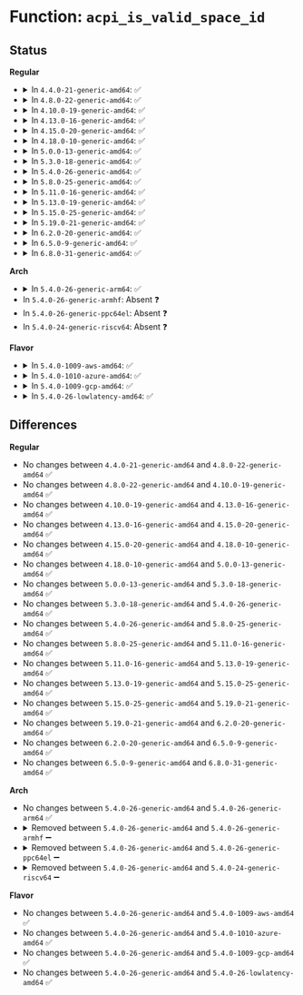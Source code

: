 # Function: <code>acpi_is_valid_space_id</code>

## Status
<b>Regular</b>
<ul>
<li>
<details>
<summary>In <code>4.4.0-21-generic-amd64</code>: ✅</summary>

```c
u8 acpi_is_valid_space_id(u8 space_id)
```

```json
{
  "name": "acpi_is_valid_space_id",
  "collision_type": "Unique Global",
  "inline_type": "No",
  "funcs": [
    {
      "addr": 18446744071583670717,
      "name": "acpi_is_valid_space_id",
      "external": true,
      "loc": "drivers/acpi/acpica/exutils.c:425",
      "file": "drivers/acpi/acpica/exutils.c",
      "inline": "seen, unknown",
      "caller_inline": [],
      "caller_func": [
        "drivers/acpi/acpica/excreate.c:acpi_ex_create_region"
      ]
    }
  ],
  "symbols": [
    {
      "addr": 18446744071583670717,
      "name": "acpi_is_valid_space_id",
      "section": ".text",
      "bind": "STB_GLOBAL",
      "size": 21
    }
  ]
}
```
</details>
</li>
<li>
<details>
<summary>In <code>4.8.0-22-generic-amd64</code>: ✅</summary>

```c
u8 acpi_is_valid_space_id(u8 space_id)
```

```json
{
  "name": "acpi_is_valid_space_id",
  "collision_type": "Unique Global",
  "inline_type": "No",
  "funcs": [
    {
      "addr": 18446744071583994054,
      "name": "acpi_is_valid_space_id",
      "external": true,
      "loc": "drivers/acpi/acpica/exutils.c:426",
      "file": "drivers/acpi/acpica/exutils.c",
      "inline": "seen, unknown",
      "caller_inline": [],
      "caller_func": [
        "drivers/acpi/acpica/excreate.c:acpi_ex_create_region"
      ]
    }
  ],
  "symbols": [
    {
      "addr": 18446744071583994054,
      "name": "acpi_is_valid_space_id",
      "section": ".text",
      "bind": "STB_GLOBAL",
      "size": 21
    }
  ]
}
```
</details>
</li>
<li>
<details>
<summary>In <code>4.10.0-19-generic-amd64</code>: ✅</summary>

```c
u8 acpi_is_valid_space_id(u8 space_id)
```

```json
{
  "name": "acpi_is_valid_space_id",
  "collision_type": "Unique Global",
  "inline_type": "No",
  "funcs": [
    {
      "addr": 18446744071584135445,
      "name": "acpi_is_valid_space_id",
      "external": true,
      "loc": "drivers/acpi/acpica/exutils.c:434",
      "file": "drivers/acpi/acpica/exutils.c",
      "inline": "seen, unknown",
      "caller_inline": [],
      "caller_func": [
        "drivers/acpi/acpica/excreate.c:acpi_ex_create_region"
      ]
    }
  ],
  "symbols": [
    {
      "addr": 18446744071584135445,
      "name": "acpi_is_valid_space_id",
      "section": ".text",
      "bind": "STB_GLOBAL",
      "size": 21
    }
  ]
}
```
</details>
</li>
<li>
<details>
<summary>In <code>4.13.0-16-generic-amd64</code>: ✅</summary>

```c
u8 acpi_is_valid_space_id(u8 space_id)
```

```json
{
  "name": "acpi_is_valid_space_id",
  "collision_type": "Unique Global",
  "inline_type": "No",
  "funcs": [
    {
      "addr": 18446744071584202567,
      "name": "acpi_is_valid_space_id",
      "external": true,
      "loc": "drivers/acpi/acpica/exutils.c:434",
      "file": "drivers/acpi/acpica/exutils.c",
      "inline": "seen, unknown",
      "caller_inline": [],
      "caller_func": [
        "drivers/acpi/acpica/excreate.c:acpi_ex_create_region"
      ]
    }
  ],
  "symbols": [
    {
      "addr": 18446744071584202567,
      "name": "acpi_is_valid_space_id",
      "section": ".text",
      "bind": "STB_GLOBAL",
      "size": 21
    }
  ]
}
```
</details>
</li>
<li>
<details>
<summary>In <code>4.15.0-20-generic-amd64</code>: ✅</summary>

```c
u8 acpi_is_valid_space_id(u8 space_id)
```

```json
{
  "name": "acpi_is_valid_space_id",
  "collision_type": "Unique Global",
  "inline_type": "No",
  "funcs": [
    {
      "addr": 18446744071584530244,
      "name": "acpi_is_valid_space_id",
      "external": true,
      "loc": "drivers/acpi/acpica/exutils.c:434",
      "file": "drivers/acpi/acpica/exutils.c",
      "inline": "seen, unknown",
      "caller_inline": [],
      "caller_func": [
        "drivers/acpi/acpica/excreate.c:acpi_ex_create_region",
        "drivers/acpi/acpica/exfldio.c:acpi_ex_access_region"
      ]
    }
  ],
  "symbols": [
    {
      "addr": 18446744071584530244,
      "name": "acpi_is_valid_space_id",
      "section": ".text",
      "bind": "STB_GLOBAL",
      "size": 21
    }
  ]
}
```
</details>
</li>
<li>
<details>
<summary>In <code>4.18.0-10-generic-amd64</code>: ✅</summary>

```c
u8 acpi_is_valid_space_id(u8 space_id)
```

```json
{
  "name": "acpi_is_valid_space_id",
  "collision_type": "Unique Global",
  "inline_type": "No",
  "funcs": [
    {
      "addr": 18446744071584754588,
      "name": "acpi_is_valid_space_id",
      "external": true,
      "loc": "drivers/acpi/acpica/exutils.c:400",
      "file": "drivers/acpi/acpica/exutils.c",
      "inline": "seen, unknown",
      "caller_inline": [],
      "caller_func": [
        "drivers/acpi/acpica/excreate.c:acpi_ex_create_region",
        "drivers/acpi/acpica/exfldio.c:acpi_ex_access_region"
      ]
    }
  ],
  "symbols": [
    {
      "addr": 18446744071584754588,
      "name": "acpi_is_valid_space_id",
      "section": ".text",
      "bind": "STB_GLOBAL",
      "size": 21
    }
  ]
}
```
</details>
</li>
<li>
<details>
<summary>In <code>5.0.0-13-generic-amd64</code>: ✅</summary>

```c
u8 acpi_is_valid_space_id(u8 space_id)
```

```json
{
  "name": "acpi_is_valid_space_id",
  "collision_type": "Unique Global",
  "inline_type": "No",
  "funcs": [
    {
      "addr": 18446744071584856159,
      "name": "acpi_is_valid_space_id",
      "external": true,
      "loc": "drivers/acpi/acpica/exutils.c:399",
      "file": "drivers/acpi/acpica/exutils.c",
      "inline": "seen, unknown",
      "caller_inline": [],
      "caller_func": [
        "drivers/acpi/acpica/excreate.c:acpi_ex_create_region",
        "drivers/acpi/acpica/exfldio.c:acpi_ex_access_region"
      ]
    }
  ],
  "symbols": [
    {
      "addr": 18446744071584856159,
      "name": "acpi_is_valid_space_id",
      "section": ".text",
      "bind": "STB_GLOBAL",
      "size": 21
    }
  ]
}
```
</details>
</li>
<li>
<details>
<summary>In <code>5.3.0-18-generic-amd64</code>: ✅</summary>

```c
u8 acpi_is_valid_space_id(u8 space_id)
```

```json
{
  "name": "acpi_is_valid_space_id",
  "collision_type": "Unique Global",
  "inline_type": "No",
  "funcs": [
    {
      "addr": 18446744071585059890,
      "name": "acpi_is_valid_space_id",
      "external": true,
      "loc": "drivers/acpi/acpica/exutils.c:399",
      "file": "drivers/acpi/acpica/exutils.c",
      "inline": "seen, unknown",
      "caller_inline": [],
      "caller_func": [
        "drivers/acpi/acpica/excreate.c:acpi_ex_create_region",
        "drivers/acpi/acpica/exfldio.c:acpi_ex_access_region"
      ]
    }
  ],
  "symbols": [
    {
      "addr": 18446744071585059890,
      "name": "acpi_is_valid_space_id",
      "section": ".text",
      "bind": "STB_GLOBAL",
      "size": 21
    }
  ]
}
```
</details>
</li>
<li>
<details>
<summary>In <code>5.4.0-26-generic-amd64</code>: ✅</summary>

```c
u8 acpi_is_valid_space_id(u8 space_id)
```

```json
{
  "name": "acpi_is_valid_space_id",
  "collision_type": "Unique Global",
  "inline_type": "No",
  "funcs": [
    {
      "addr": 18446744071585195975,
      "name": "acpi_is_valid_space_id",
      "external": true,
      "loc": "drivers/acpi/acpica/exutils.c:399",
      "file": "drivers/acpi/acpica/exutils.c",
      "inline": "seen, unknown",
      "caller_inline": [],
      "caller_func": [
        "drivers/acpi/acpica/excreate.c:acpi_ex_create_region",
        "drivers/acpi/acpica/exfldio.c:acpi_ex_access_region"
      ]
    }
  ],
  "symbols": [
    {
      "addr": 18446744071585195975,
      "name": "acpi_is_valid_space_id",
      "section": ".text",
      "bind": "STB_GLOBAL",
      "size": 21
    }
  ]
}
```
</details>
</li>
<li>
<details>
<summary>In <code>5.8.0-25-generic-amd64</code>: ✅</summary>

```c
u8 acpi_is_valid_space_id(u8 space_id)
```

```json
{
  "name": "acpi_is_valid_space_id",
  "collision_type": "Unique Global",
  "inline_type": "No",
  "funcs": [
    {
      "addr": 18446744071585901349,
      "name": "acpi_is_valid_space_id",
      "external": true,
      "loc": "drivers/acpi/acpica/exutils.c:399",
      "file": "drivers/acpi/acpica/exutils.c",
      "inline": "seen, unknown",
      "caller_inline": [],
      "caller_func": [
        "drivers/acpi/acpica/excreate.c:acpi_ex_create_region",
        "drivers/acpi/acpica/exfldio.c:acpi_ex_setup_region"
      ]
    }
  ],
  "symbols": [
    {
      "addr": 18446744071585901349,
      "name": "acpi_is_valid_space_id",
      "section": ".text",
      "bind": "STB_GLOBAL",
      "size": 21
    }
  ]
}
```
</details>
</li>
<li>
<details>
<summary>In <code>5.11.0-16-generic-amd64</code>: ✅</summary>

```c
u8 acpi_is_valid_space_id(u8 space_id)
```

```json
{
  "name": "acpi_is_valid_space_id",
  "collision_type": "Unique Global",
  "inline_type": "No",
  "funcs": [
    {
      "addr": 18446744071586022685,
      "name": "acpi_is_valid_space_id",
      "external": true,
      "loc": "drivers/acpi/acpica/exutils.c:399",
      "file": "drivers/acpi/acpica/exutils.c",
      "inline": "seen, unknown",
      "caller_inline": [],
      "caller_func": [
        "drivers/acpi/acpica/excreate.c:acpi_ex_create_region",
        "drivers/acpi/acpica/exfldio.c:acpi_ex_setup_region"
      ]
    }
  ],
  "symbols": [
    {
      "addr": 18446744071586022685,
      "name": "acpi_is_valid_space_id",
      "section": ".text",
      "bind": "STB_GLOBAL",
      "size": 21
    }
  ]
}
```
</details>
</li>
<li>
<details>
<summary>In <code>5.13.0-19-generic-amd64</code>: ✅</summary>

```c
u8 acpi_is_valid_space_id(u8 space_id)
```

```json
{
  "name": "acpi_is_valid_space_id",
  "collision_type": "Unique Global",
  "inline_type": "No",
  "funcs": [
    {
      "addr": 18446744071585899702,
      "name": "acpi_is_valid_space_id",
      "external": true,
      "loc": "drivers/acpi/acpica/exutils.c:399",
      "file": "drivers/acpi/acpica/exutils.c",
      "inline": "seen, unknown",
      "caller_inline": [],
      "caller_func": [
        "drivers/acpi/acpica/excreate.c:acpi_ex_create_region",
        "drivers/acpi/acpica/exfldio.c:acpi_ex_setup_region"
      ]
    }
  ],
  "symbols": [
    {
      "addr": 18446744071585899702,
      "name": "acpi_is_valid_space_id",
      "section": ".text",
      "bind": "STB_GLOBAL",
      "size": 21
    }
  ]
}
```
</details>
</li>
<li>
<details>
<summary>In <code>5.15.0-25-generic-amd64</code>: ✅</summary>

```c
u8 acpi_is_valid_space_id(u8 space_id)
```

```json
{
  "name": "acpi_is_valid_space_id",
  "collision_type": "Unique Global",
  "inline_type": "No",
  "funcs": [
    {
      "addr": 18446744071586387206,
      "name": "acpi_is_valid_space_id",
      "external": true,
      "loc": "drivers/acpi/acpica/exutils.c:399",
      "file": "drivers/acpi/acpica/exutils.c",
      "inline": "seen, unknown",
      "caller_inline": [],
      "caller_func": [
        "drivers/acpi/acpica/excreate.c:acpi_ex_create_region",
        "drivers/acpi/acpica/exfldio.c:acpi_ex_setup_region"
      ]
    }
  ],
  "symbols": [
    {
      "addr": 18446744071586387206,
      "name": "acpi_is_valid_space_id",
      "section": ".text",
      "bind": "STB_GLOBAL",
      "size": 21
    }
  ]
}
```
</details>
</li>
<li>
<details>
<summary>In <code>5.19.0-21-generic-amd64</code>: ✅</summary>

```c
u8 acpi_is_valid_space_id(u8 space_id)
```

```json
{
  "name": "acpi_is_valid_space_id",
  "collision_type": "Unique Global",
  "inline_type": "No",
  "funcs": [
    {
      "addr": 18446744071587635635,
      "name": "acpi_is_valid_space_id",
      "external": true,
      "loc": "drivers/acpi/acpica/exutils.c:399",
      "file": "drivers/acpi/acpica/exutils.c",
      "inline": "seen, unknown",
      "caller_inline": [],
      "caller_func": [
        "drivers/acpi/acpica/excreate.c:acpi_ex_create_region",
        "drivers/acpi/acpica/exfldio.c:acpi_ex_setup_region"
      ]
    }
  ],
  "symbols": [
    {
      "addr": 18446744071587635635,
      "name": "acpi_is_valid_space_id",
      "section": ".text",
      "bind": "STB_GLOBAL",
      "size": 27
    }
  ]
}
```
</details>
</li>
<li>
<details>
<summary>In <code>6.2.0-20-generic-amd64</code>: ✅</summary>

```c
u8 acpi_is_valid_space_id(u8 space_id)
```

```json
{
  "name": "acpi_is_valid_space_id",
  "collision_type": "Unique Global",
  "inline_type": "No",
  "funcs": [
    {
      "addr": 18446744071588935280,
      "name": "acpi_is_valid_space_id",
      "external": true,
      "loc": "drivers/acpi/acpica/exutils.c:399",
      "file": "drivers/acpi/acpica/exutils.c",
      "inline": "seen, unknown",
      "caller_inline": [],
      "caller_func": [
        "drivers/acpi/acpica/excreate.c:acpi_ex_create_region",
        "drivers/acpi/acpica/exfldio.c:acpi_ex_setup_region"
      ]
    }
  ],
  "symbols": [
    {
      "addr": 18446744071588935280,
      "name": "acpi_is_valid_space_id",
      "section": ".text",
      "bind": "STB_GLOBAL",
      "size": 27
    }
  ]
}
```
</details>
</li>
<li>
<details>
<summary>In <code>6.5.0-9-generic-amd64</code>: ✅</summary>

```c
u8 acpi_is_valid_space_id(u8 space_id)
```

```json
{
  "name": "acpi_is_valid_space_id",
  "collision_type": "Unique Global",
  "inline_type": "No",
  "funcs": [
    {
      "addr": 18446744071589225280,
      "name": "acpi_is_valid_space_id",
      "external": true,
      "loc": "drivers/acpi/acpica/exutils.c:399",
      "file": "drivers/acpi/acpica/exutils.c",
      "inline": "seen, unknown",
      "caller_inline": [],
      "caller_func": [
        "drivers/acpi/acpica/excreate.c:acpi_ex_create_region",
        "drivers/acpi/acpica/exfldio.c:acpi_ex_setup_region"
      ]
    }
  ],
  "symbols": [
    {
      "addr": 18446744071589225280,
      "name": "acpi_is_valid_space_id",
      "section": ".text",
      "bind": "STB_GLOBAL",
      "size": 27
    }
  ]
}
```
</details>
</li>
<li>
<details>
<summary>In <code>6.8.0-31-generic-amd64</code>: ✅</summary>

```c
u8 acpi_is_valid_space_id(u8 space_id)
```

```json
{
  "name": "acpi_is_valid_space_id",
  "collision_type": "Unique Global",
  "inline_type": "No",
  "funcs": [
    {
      "addr": 18446744071589531792,
      "name": "acpi_is_valid_space_id",
      "external": true,
      "loc": "drivers/acpi/acpica/exutils.c:399",
      "file": "drivers/acpi/acpica/exutils.c",
      "inline": "seen, unknown",
      "caller_inline": [],
      "caller_func": [
        "drivers/acpi/acpica/excreate.c:acpi_ex_create_region",
        "drivers/acpi/acpica/exfldio.c:acpi_ex_setup_region"
      ]
    }
  ],
  "symbols": [
    {
      "addr": 18446744071589531792,
      "name": "acpi_is_valid_space_id",
      "section": ".text",
      "bind": "STB_GLOBAL",
      "size": 27
    }
  ]
}
```
</details>
</li>
</ul>
<b>Arch</b>
<ul>
<li>
<details>
<summary>In <code>5.4.0-26-generic-arm64</code>: ✅</summary>

```c
u8 acpi_is_valid_space_id(u8 space_id)
```

```json
{
  "name": "acpi_is_valid_space_id",
  "collision_type": "Unique Global",
  "inline_type": "No",
  "funcs": [
    {
      "addr": 18446603336497539544,
      "name": "acpi_is_valid_space_id",
      "external": true,
      "loc": "drivers/acpi/acpica/exutils.c:399",
      "file": "drivers/acpi/acpica/exutils.c",
      "inline": "seen, unknown",
      "caller_inline": [],
      "caller_func": [
        "drivers/acpi/acpica/excreate.c:acpi_ex_create_region"
      ]
    }
  ],
  "symbols": [
    {
      "addr": 18446603336497539544,
      "name": "acpi_is_valid_space_id",
      "section": ".text",
      "bind": "STB_GLOBAL",
      "size": 52
    }
  ]
}
```
</details>
</li>
<li>
In <code>5.4.0-26-generic-armhf</code>: Absent ❓
</li>
<li>
In <code>5.4.0-26-generic-ppc64el</code>: Absent ❓
</li>
<li>
In <code>5.4.0-24-generic-riscv64</code>: Absent ❓
</li>
</ul>
<b>Flavor</b>
<ul>
<li>
<details>
<summary>In <code>5.4.0-1009-aws-amd64</code>: ✅</summary>

```c
u8 acpi_is_valid_space_id(u8 space_id)
```

```json
{
  "name": "acpi_is_valid_space_id",
  "collision_type": "Unique Global",
  "inline_type": "No",
  "funcs": [
    {
      "addr": 18446744071585071833,
      "name": "acpi_is_valid_space_id",
      "external": true,
      "loc": "drivers/acpi/acpica/exutils.c:399",
      "file": "drivers/acpi/acpica/exutils.c",
      "inline": "seen, unknown",
      "caller_inline": [],
      "caller_func": [
        "drivers/acpi/acpica/excreate.c:acpi_ex_create_region"
      ]
    }
  ],
  "symbols": [
    {
      "addr": 18446744071585071833,
      "name": "acpi_is_valid_space_id",
      "section": ".text",
      "bind": "STB_GLOBAL",
      "size": 21
    }
  ]
}
```
</details>
</li>
<li>
<details>
<summary>In <code>5.4.0-1010-azure-amd64</code>: ✅</summary>

```c
u8 acpi_is_valid_space_id(u8 space_id)
```

```json
{
  "name": "acpi_is_valid_space_id",
  "collision_type": "Unique Global",
  "inline_type": "No",
  "funcs": [
    {
      "addr": 18446744071584987312,
      "name": "acpi_is_valid_space_id",
      "external": true,
      "loc": "drivers/acpi/acpica/exutils.c:399",
      "file": "drivers/acpi/acpica/exutils.c",
      "inline": "seen, unknown",
      "caller_inline": [],
      "caller_func": [
        "drivers/acpi/acpica/excreate.c:acpi_ex_create_region"
      ]
    }
  ],
  "symbols": [
    {
      "addr": 18446744071584987312,
      "name": "acpi_is_valid_space_id",
      "section": ".text",
      "bind": "STB_GLOBAL",
      "size": 21
    }
  ]
}
```
</details>
</li>
<li>
<details>
<summary>In <code>5.4.0-1009-gcp-amd64</code>: ✅</summary>

```c
u8 acpi_is_valid_space_id(u8 space_id)
```

```json
{
  "name": "acpi_is_valid_space_id",
  "collision_type": "Unique Global",
  "inline_type": "No",
  "funcs": [
    {
      "addr": 18446744071585147559,
      "name": "acpi_is_valid_space_id",
      "external": true,
      "loc": "drivers/acpi/acpica/exutils.c:399",
      "file": "drivers/acpi/acpica/exutils.c",
      "inline": "seen, unknown",
      "caller_inline": [],
      "caller_func": [
        "drivers/acpi/acpica/excreate.c:acpi_ex_create_region",
        "drivers/acpi/acpica/exfldio.c:acpi_ex_access_region"
      ]
    }
  ],
  "symbols": [
    {
      "addr": 18446744071585147559,
      "name": "acpi_is_valid_space_id",
      "section": ".text",
      "bind": "STB_GLOBAL",
      "size": 21
    }
  ]
}
```
</details>
</li>
<li>
<details>
<summary>In <code>5.4.0-26-lowlatency-amd64</code>: ✅</summary>

```c
u8 acpi_is_valid_space_id(u8 space_id)
```

```json
{
  "name": "acpi_is_valid_space_id",
  "collision_type": "Unique Global",
  "inline_type": "No",
  "funcs": [
    {
      "addr": 18446744071585253719,
      "name": "acpi_is_valid_space_id",
      "external": true,
      "loc": "drivers/acpi/acpica/exutils.c:399",
      "file": "drivers/acpi/acpica/exutils.c",
      "inline": "seen, unknown",
      "caller_inline": [],
      "caller_func": [
        "drivers/acpi/acpica/excreate.c:acpi_ex_create_region",
        "drivers/acpi/acpica/exfldio.c:acpi_ex_access_region"
      ]
    }
  ],
  "symbols": [
    {
      "addr": 18446744071585253719,
      "name": "acpi_is_valid_space_id",
      "section": ".text",
      "bind": "STB_GLOBAL",
      "size": 21
    }
  ]
}
```
</details>
</li>
</ul>

## Differences
<b>Regular</b>
<ul>
<li>
No changes between <code>4.4.0-21-generic-amd64</code> and <code>4.8.0-22-generic-amd64</code> ✅
</li>
<li>
No changes between <code>4.8.0-22-generic-amd64</code> and <code>4.10.0-19-generic-amd64</code> ✅
</li>
<li>
No changes between <code>4.10.0-19-generic-amd64</code> and <code>4.13.0-16-generic-amd64</code> ✅
</li>
<li>
No changes between <code>4.13.0-16-generic-amd64</code> and <code>4.15.0-20-generic-amd64</code> ✅
</li>
<li>
No changes between <code>4.15.0-20-generic-amd64</code> and <code>4.18.0-10-generic-amd64</code> ✅
</li>
<li>
No changes between <code>4.18.0-10-generic-amd64</code> and <code>5.0.0-13-generic-amd64</code> ✅
</li>
<li>
No changes between <code>5.0.0-13-generic-amd64</code> and <code>5.3.0-18-generic-amd64</code> ✅
</li>
<li>
No changes between <code>5.3.0-18-generic-amd64</code> and <code>5.4.0-26-generic-amd64</code> ✅
</li>
<li>
No changes between <code>5.4.0-26-generic-amd64</code> and <code>5.8.0-25-generic-amd64</code> ✅
</li>
<li>
No changes between <code>5.8.0-25-generic-amd64</code> and <code>5.11.0-16-generic-amd64</code> ✅
</li>
<li>
No changes between <code>5.11.0-16-generic-amd64</code> and <code>5.13.0-19-generic-amd64</code> ✅
</li>
<li>
No changes between <code>5.13.0-19-generic-amd64</code> and <code>5.15.0-25-generic-amd64</code> ✅
</li>
<li>
No changes between <code>5.15.0-25-generic-amd64</code> and <code>5.19.0-21-generic-amd64</code> ✅
</li>
<li>
No changes between <code>5.19.0-21-generic-amd64</code> and <code>6.2.0-20-generic-amd64</code> ✅
</li>
<li>
No changes between <code>6.2.0-20-generic-amd64</code> and <code>6.5.0-9-generic-amd64</code> ✅
</li>
<li>
No changes between <code>6.5.0-9-generic-amd64</code> and <code>6.8.0-31-generic-amd64</code> ✅
</li>
</ul>
<b>Arch</b>
<ul>
<li>
No changes between <code>5.4.0-26-generic-amd64</code> and <code>5.4.0-26-generic-arm64</code> ✅
</li>
<li>
<details>
<summary>Removed between <code>5.4.0-26-generic-amd64</code> and <code>5.4.0-26-generic-armhf</code> ➖</summary>

```c
u8 acpi_is_valid_space_id(u8 space_id)
```
</details>
</li>
<li>
<details>
<summary>Removed between <code>5.4.0-26-generic-amd64</code> and <code>5.4.0-26-generic-ppc64el</code> ➖</summary>

```c
u8 acpi_is_valid_space_id(u8 space_id)
```
</details>
</li>
<li>
<details>
<summary>Removed between <code>5.4.0-26-generic-amd64</code> and <code>5.4.0-24-generic-riscv64</code> ➖</summary>

```c
u8 acpi_is_valid_space_id(u8 space_id)
```
</details>
</li>
</ul>
<b>Flavor</b>
<ul>
<li>
No changes between <code>5.4.0-26-generic-amd64</code> and <code>5.4.0-1009-aws-amd64</code> ✅
</li>
<li>
No changes between <code>5.4.0-26-generic-amd64</code> and <code>5.4.0-1010-azure-amd64</code> ✅
</li>
<li>
No changes between <code>5.4.0-26-generic-amd64</code> and <code>5.4.0-1009-gcp-amd64</code> ✅
</li>
<li>
No changes between <code>5.4.0-26-generic-amd64</code> and <code>5.4.0-26-lowlatency-amd64</code> ✅
</li>
</ul>
